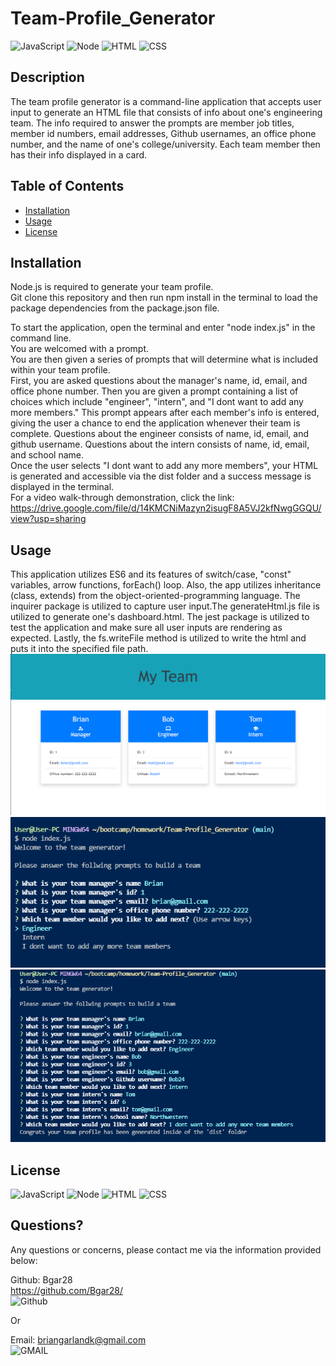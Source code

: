 # Team-Profile_Generator
  ![JavaScript](https://img.shields.io/badge/JavaScript-323330?style=for-the-badge&logo=javascript&logoColor=F7DF1E)
  ![Node](https://img.shields.io/badge/Node.js-43853D?style=for-the-badge&logo=node.js&logoColor=white)
  ![HTML](https://img.shields.io/badge/HTML-239120?style=for-the-badge&logo=html5&logoColor=white)
  ![CSS](https://img.shields.io/badge/HTML-239120?style=for-the-badge&logo=html5&logoColor=white)
  
  
  ## Description 
  
  The team profile generator is a command-line application that accepts user input to generate an HTML file that consists of info about one's engineering team. The info required to answer the prompts are member job titles, member id numbers, email addresses, Github usernames, an office phone number, and the name of one's college/university. Each team member then has their info displayed in a card.
  
  ## Table of Contents
  * [Installation](#installation)
  * [Usage](#usage)
  * [License](#license)
   
  ## Installation

  Node.js is required to generate your team profile. <br/>
  Git clone this repository and then run npm install in the terminal to load the package dependencies from the package.json file.

  To start the application, open the terminal and enter "node index.js" in the command line. <br/>
  You are welcomed with a prompt. <br/>
  You are then given a series of prompts that will determine what is included within your team profile. <br/>
  First, you are asked questions about the manager's name, id, email, and office phone number. Then you are given a prompt containing a list of choices which include "engineer", "intern", and "I dont want to add any more members." This prompt appears after each member's info is entered, giving the user a chance to end the application whenever their team is complete. Questions about the engineer consists of name, id, email, and github username. Questions about the intern consists of name, id, email, and school name. <br/>
  Once the user selects "I dont want to add any more members", your HTML is generated and accessible via the dist folder and a success message is displayed in the terminal. <br/>
  For a video walk-through demonstration, click the link: https://drive.google.com/file/d/14KMCNiMazyn2isugF8A5VJ2kfNwgGGQU/view?usp=sharing
  
  ## Usage

  This application utilizes ES6 and its features of switch/case, "const" variables, arrow functions, forEach() loop. Also, the app utilizes inheritance (class, extends) from the object-oriented-programming language. The inquirer package is utilized to capture user input.The generateHtml.js file is utilized to generate one's dashboard.html. The jest package is utilized to test the application and make sure all user inputs are rendering as expected. Lastly, the fs.writeFile method is utilized to write the html and puts it into the specified file path. <br/>
  ![screenshot](https://github.com/Bgar28/Team-Profile_Generator/blob/main/assets/screenshotMain.png) <br/>
  ![screenshot](https://github.com/Bgar28/Team-Profile_Generator/blob/main/assets/screenshot1.png) <br/>
  ![screenshot](https://github.com/Bgar28/Team-Profile_Generator/blob/main/assets/screenshot2.png)

  ## License
  ![JavaScript](https://img.shields.io/badge/JavaScript-323330?style=for-the-badge&logo=javascript&logoColor=F7DF1E)
  ![Node](https://img.shields.io/badge/Node.js-43853D?style=for-the-badge&logo=node.js&logoColor=white)
  ![HTML](https://img.shields.io/badge/HTML-239120?style=for-the-badge&logo=html5&logoColor=white)
  ![CSS](https://img.shields.io/badge/HTML-239120?style=for-the-badge&logo=html5&logoColor=white)
  
  

  ## Questions?

  Any questions or concerns, please contact me via the information provided below:

  Github: Bgar28 <br/> https://github.com/Bgar28/ <br/>
  ![Github](https://img.shields.io/badge/GitHub-100000?style=for-the-badge&logo=github&logoColor=white)

  Or

  Email: briangarlandk@gmail.com <br/>
  ![GMAIL](https://img.shields.io/badge/Gmail-D14836?style=for-the-badge&logo=gmail&logoColor=white)